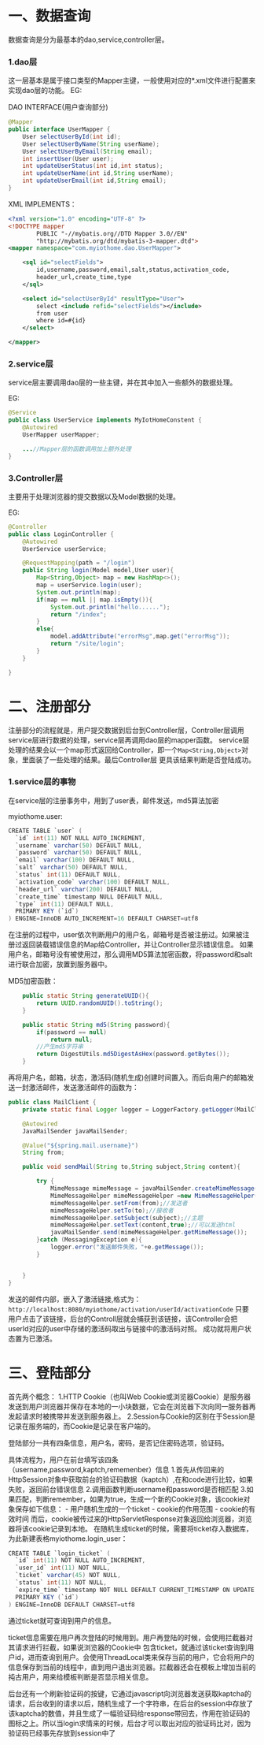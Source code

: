 # 一、数据查询
数据查询是分为最基本的dao,service,controller层。

### 1.dao层
这一层基本是属于接口类型的Mapper主键，一般使用对应的*.xml文件进行配置来实现dao层的功能。
EG:

DAO INTERFACE(用户查询部分)
```java
@Mapper
public interface UserMapper {
    User selectUserById(int id);
    User selectUserByName(String userName);
    User selectUserByEmail(String email);
    int insertUser(User user);
    int updateUserStatus(int id,int status);
    int updateUserName(int id,String userName);
    int updateUserEmail(int id,String email);
}
```

XML IMPLEMENTS：

```xml
<?xml version="1.0" encoding="UTF-8" ?>
<!DOCTYPE mapper
        PUBLIC "-//mybatis.org//DTD Mapper 3.0//EN"
        "http://mybatis.org/dtd/mybatis-3-mapper.dtd">
<mapper namespace="com.myiothome.dao.UserMapper">

    <sql id="selectFields">
        id,username,password,email,salt,status,activation_code,
        header_url,create_time,type
    </sql>

    <select id="selectUserById" resultType="User">
        select <include refid="selectFields"></include>
        from user
        where id=#{id}
    </select>

</mapper>
```

### 2.service层
service层主要调用dao层的一些主键，并在其中加入一些额外的数据处理。

EG:
```java
@Service
public class UserService implements MyIotHomeConstent {
    @Autowired
    UserMapper userMapper;

    ...//Mapper层的函数调用加上额外处理
}
```

### 3.Controller层
主要用于处理浏览器的提交数据以及Model数据的处理。

EG:
```java
@Controller
public class LoginController {
    @Autowired
    UserService userService;

    @RequestMapping(path = "/login")
    public String login(Model model,User user){
        Map<String,Object> map = new HashMap<>();
        map = userService.login(user);
        System.out.println(map);
        if(map == null || map.isEmpty()){
            System.out.println("hello......");
            return "/index";
        }
        else{
            model.addAttribute("errorMsg",map.get("errorMsg"));
            return "/site/login";
        }
    }

}
```

# 二、注册部分
注册部分的流程就是，用户提交数据到后台到Controller层，Controller层调用service层进行数据的处理，service层再调用dao层的mapper函数。
service层处理的结果会以一个map形式返回给Controller，即一个`Map<String,Object>`对象，里面装了一些处理的结果。最后Controller层
更具该结果判断是否登陆成功。

### 1.service层的事物
在service层的注册事务中，用到了user表，邮件发送，md5算法加密

myiothome.user:

```java
CREATE TABLE `user` (
  `id` int(11) NOT NULL AUTO_INCREMENT,
  `username` varchar(50) DEFAULT NULL,
  `password` varchar(50) DEFAULT NULL,
  `email` varchar(100) DEFAULT NULL,
  `salt` varchar(50) DEFAULT NULL,
  `status` int(11) DEFAULT NULL,
  `activation_code` varchar(100) DEFAULT NULL,
  `header_url` varchar(200) DEFAULT NULL,
  `create_time` timestamp NULL DEFAULT NULL,
  `type` int(11) DEFAULT NULL,
  PRIMARY KEY (`id`)
) ENGINE=InnoDB AUTO_INCREMENT=16 DEFAULT CHARSET=utf8
```

在注册的过程中，user依次判断用户的用户名，邮箱号是否被注册过。如果被注册过返回装载错误信息的Map给Controller，并让Controller显示错误信息。
如果用户名，邮箱号没有被使用过，那么调用MD5算法加密函数，将password和salt进行联合加密，放置到服务器中。

MD5加密函数：
```java
    public static String generateUUID(){
        return UUID.randomUUID().toString();
    }

    public static String md5(String password){
        if(password == null)
            return null;
        //产生md5字符串
        return DigestUtils.md5DigestAsHex(password.getBytes());
    }
```

再将用户名，邮箱，状态，激活码(随机生成)创建时间置入。而后向用户的邮箱发送一封激活邮件，发送激活邮件的函数为：

```java
public class MailClient {
    private static final Logger logger = LoggerFactory.getLogger(MailClient.class);

    @Autowired
    JavaMailSender javaMailSender;

    @Value("${spring.mail.username}")
    String from;

    public void sendMail(String to,String subject,String content){

        try {
            MimeMessage mimeMessage = javaMailSender.createMimeMessage();
            MimeMessageHelper mimeMessageHelper =new MimeMessageHelper(mimeMessage);
            mimeMessageHelper.setFrom(from);//发送者
            mimeMessageHelper.setTo(to);//接收者
            mimeMessageHelper.setSubject(subject);//主题
            mimeMessageHelper.setText(content,true);//可以发送html
            javaMailSender.send(mimeMessageHelper.getMimeMessage());
        }catch (MessagingException e){
            logger.error("发送邮件失败，"+e.getMessage());
        }


    }
}
```

发送的邮件内部，嵌入了激活链接,格式为：`http://localhost:8080/myiothome/activation/userId/activationCode`
只要用户点击了该链接，后台的Controll层就会捕获到该链接，该Controller会把userId对应的user中存储的激活码取出与链接中的激活码对照。
成功就将用户状态置为已激活。

# 三、登陆部分

首先两个概念：
1.HTTP Cookie（也叫Web Cookie或浏览器Cookie）是服务器发送到用户浏览器并保存在本地的一小块数据，它会在浏览器下次向同一服务器再发起请求时被携带并发送到服务器上。
2.Session与Cookie的区别在于Session是记录在服务端的，而Cookie是记录在客户端的。


登陆部分一共有四条信息，用户名，密码，是否记住密码选项，验证码。

具体流程为，用户在前台填写该四条（username,password,kaptch,rememenber）信息
1.首先从传回来的HttpSession对象中获取前台的验证码数据（kaptch）,在和code进行比较，如果失败，返回前台错误信息
2.调用函数判断username和password是否相匹配
3.如果匹配，判断remember，如果为true，生成一个新的Cookie对象，该cookie对象保存如下信息：
    - 用户随机生成的一个ticket
    - cookie的作用范围
    - cookie的有效时间
而后，cookie被传过来的HttpServletResponse对象返回给浏览器，浏览器将该cookie记录到本地。
在随机生成ticket的时候，需要将ticket存入数据库，为此新建表格myiothome.login_user：

```java
CREATE TABLE `login_ticket` (
  `id` int(11) NOT NULL AUTO_INCREMENT,
  `user_id` int(11) NOT NULL,
  `ticket` varchar(45) NOT NULL,
  `status` int(11) NOT NULL,
  `expire_time` timestamp NOT NULL DEFAULT CURRENT_TIMESTAMP ON UPDATE CURRENT_TIMESTAMP,
  PRIMARY KEY (`id`)
) ENGINE=InnoDB DEFAULT CHARSET=utf8
```
通过ticket就可查询到用户的信息。

ticket信息需要在用户再次登陆的时候用到。用户再登陆的时候，会使用拦截器对其请求进行拦截，如果说浏览器的Cookie中
包含ticket，就通过该ticket查询到用户id，进而查询到用户。会使用ThreadLocal类来保存当前的用户，它会将用户的信息保存到当前的线程中，直到用户退出浏览器。拦截器还会在模板上增加当前的扽古用户，用来给模板判断是否显示相关信息。

后台还有一个刷新验证码的按键，它通过javascript向浏览器发送获取kaptcha的请求，后台收到的请求以后，随机生成了一个字符串，在后台的session中存放了该kaptcha的数值，并且生成了一幅验证码给response带回去，作用在验证码的图标之上。所以当login求情来的时候，后台才可以取出对应的验证码比对，因为验证码已经事先存放到session中了
